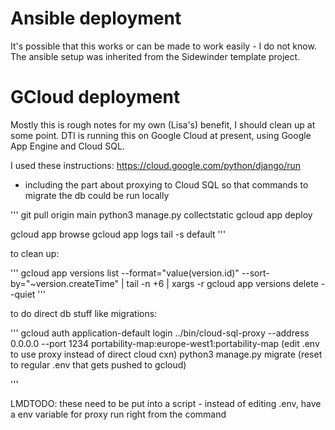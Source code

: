 # Ansible deployment

It's possible that this works or can be made to work easily - I do not know.  The ansible setup was inherited
from the Sidewinder template project.

# GCloud deployment

Mostly this is rough notes for my own (Lisa's) benefit, I should clean up at some point.
DTI is running this on Google Cloud at present, using Google App Engine and Cloud SQL.

I used these instructions: https://cloud.google.com/python/django/run
* including the part about proxying to Cloud SQL so that commands to migrate the db could
be run locally

'''
git pull origin main
python3 manage.py collectstatic
gcloud app deploy

gcloud app browse
gcloud app logs tail -s default
'''

to clean up:

'''
gcloud app versions list --format="value(version.id)" --sort-by="~version.createTime" | tail -n +6 | xargs -r gcloud app versions delete --quiet
'''

to do direct db stuff like migrations:

'''
gcloud auth application-default login
../bin/cloud-sql-proxy --address 0.0.0.0 --port 1234 portability-map:europe-west1:portability-map
(edit .env to use proxy instead of direct cloud cxn)
python3 manage.py migrate
(reset to regular .env that gets pushed to gcloud)

'''

LMDTODO: these need to be put into a script - instead of editing .env, have a env variable for proxy run right from the command
